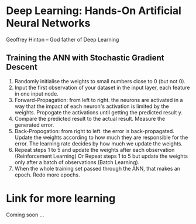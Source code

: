 # Deep Learning: Hands-On Artificial Neural Networks

Geoffrey Hinton – God father of Deep Learning


## Training the ANN with Stochastic Gradient Descent
 1. Randomly initialise the weights to small numbers close to 0 (but not 0).
 2. Input the first observation of your dataset in the input layer, each feature in one input node.
 3. Forward-Propagation: from left to right. the neurons are activated in a way that the impact of each neuron's activation is limited by the weights.
    Propogate the activations until getting the predicted result y.
 4. Compare the predicted result to the actual result. Measure the generated error.
 5. Back-Propogation: from right to left. the error is back-propagated. Update the weights according to how much they are responsible for the error.
    The learning rate decides by how much we update the weights.
 6. Repeat steps 1 to 5 and update the weights after each observation (Reinforcement Learning) Or
    Repeat steps 1 to 5 but update the weights only after a batch of observations (Batch Learning).
 7. When the whole training set passed through the ANN, that makes an epoch. Redo more epochs.

# Link for more learning 
Coming soon ...

